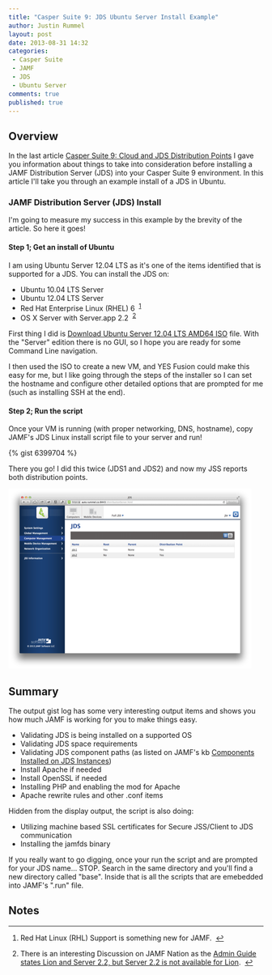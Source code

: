```yaml
---
title: "Casper Suite 9: JDS Ubuntu Server Install Example"
author: Justin Rummel
layout: post
date: 2013-08-31 14:32
categories: 
 - Casper Suite
 - JAMF
 - JDS
 - Ubuntu Server
comments: true
published: true
---
```

## Overview

In the last article [Casper Suite 9: Cloud and JDS Distribution Points][casper-suite-9-cloud-and-jds-distribution-points] I gave you information about things to take into consideration before installing a JAMF Distribution Server (JDS) into your Casper Suite 9 environment.  In this article I'll take you through an example install of a JDS in Ubuntu.

### JAMF Distribution Server (JDS) Install

I'm going to measure my success in this example by the brevity of the article.  So here it goes! 

#### Step 1; Get an install of Ubuntu
I am using Ubuntu Server 12.04 LTS as it's one of the items identified that is supported for a JDS.  You can install the JDS on:

-	Ubuntu 10.04 LTS Server
-	Ubuntu 12.04 LTS Server
-	Red Hat Enterprise Linux (RHEL) 6 &nbsp;<sup id="fnr1-2013-08-31">[1]</sup>
-	OS X Server with Server.app 2.2 &nbsp;<sup id="fnr1-2013-08-31">[2]</sup>

First thing I did is [Download Ubuntu Server 12.04 LTS AMD64 ISO][ubuntu12.04] file.  With the "Server" edition there is no GUI, so I hope you are ready for some Command Line navigation. 

I then used the ISO to create a new VM, and YES Fusion could make this easy for me, but I like going through the steps of the installer so I can set the hostname and configure other detailed options that are prompted for me (such as installing SSH at the end).

#### Step 2; Run the script
Once your VM is running (with proper networking, DNS, hostname), copy JAMF's JDS Linux install script file to your server and run!

{% gist 6399704 %}

There you go!  I did this twice (JDS1 and JDS2) and now my JSS reports both distribution points.

<a href="/images/2013/08/31/JDS.png"><img src="/images/2013/08/31/JDS_480.png" alt="JDS installed on JSS screenshot" title="JDS installed on JSS screenshot" /></a>

## Summary
The output gist log has some very interesting output items and shows you how much JAMF is working for you to make things easy.

-	Validating JDS is being installed on a supported OS
-	Validating JDS space requirements
-	Validating JDS component paths (as listed on JAMF's kb [Components Installed on JDS Instances][339])
-	Install Apache if needed
-	Install OpenSSL if needed
-	Installing PHP and enabling the mod for Apache
-	Apache rewrite rules and other .conf items

Hidden from the display output, the script is also doing:

-	Utilizing machine based SSL certificates for Secure JSS/Client to JDS communication
-	Installing the jamfds binary

If you really want to go digging, once your run the script and are prompted for your JDS name... STOP.  Search in the same directory and you'll find a new directory called "base".  Inside that is all the scripts that are emebedded into JAMF's ".run" file. 

## Notes

<div class="footnotes">
<hr />
<ol>
	<li id="fn1-2013-08-31">
		<p>Red Hat Linux (RHL) Support is something new for JAMF. &nbsp;<a href="#fnr1-2013-08-31" class="footnoteBackLink" title="Jump back to footnote 1 in the text.">&#8617;</a></p>
	</li>
	<li id="fn2-2013-08-31">
		<p>There is an interesting Discussion on JAMF Nation as the <a href="https://jamfnation.jamfsoftware.com/discussion.html?id=8111">Admin Guide states Lion and Server 2.2, but Server 2.2 is not available for Lion</a>. &nbsp;<a href="#fnr2-2013-08-31" class="footnoteBackLink" title="Jump back to footnote 2 in the text.">&#8617;</a></p>
	</li>
</ol>
</div>


[1]: #fn1-2012-08-31
[2]: #fn2-2012-08-31

[casper-suite-9-cloud-and-jds-distribution-points]: /casper-suite-9-cloud-and-jds-distribution-points
[ubuntu12.04]: http://www.ubuntu.com/download/server
[339]: https://jamfnation.jamfsoftware.com/article.html?id=339
